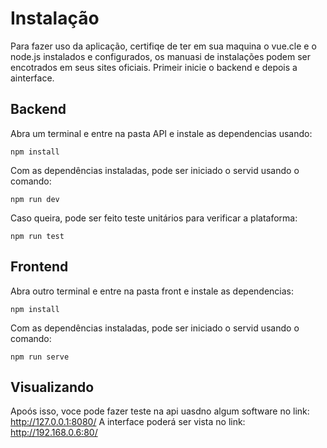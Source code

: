 # Instalação

Para fazer uso da aplicação, certifiqe de ter em sua maquina o vue.cle e o node.js instalados e configurados, os manuasi de instalações podem ser encotrados em seus sites oficiais. Primeir inicie o backend e depois a ainterface.

## Backend

Abra um terminal e entre na pasta API e instale as dependencias usando:

```
npm install
```

Com as dependências instaladas, pode ser iniciado o servid usando o comando:

```
npm run dev
```

Caso queira, pode ser feito teste unitários para verificar a plataforma:

```
npm run test
```

## Frontend

Abra outro terminal e entre na pasta front e instale as dependencias:

```
npm install
```

Com as dependências instaladas, pode ser iniciado o servid usando o comando:

```
npm run serve
```

## Visualizando

Apoós isso, voce pode fazer teste na api uasdno algum software no link: http://127.0.0.1:8080/
A interface poderá ser vista no link: http://192.168.0.6:80/
